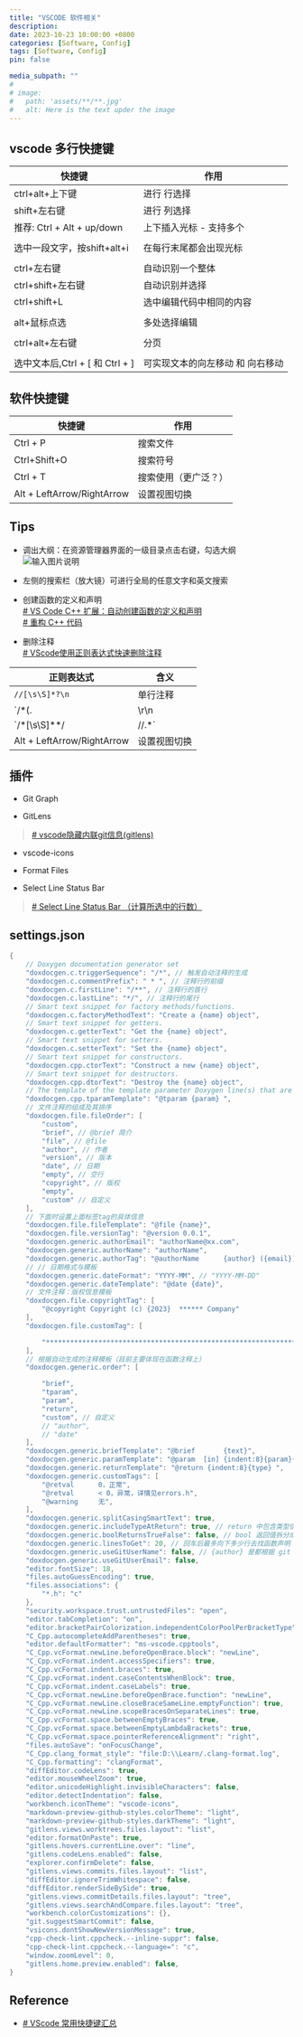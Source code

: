 ```yaml
---
title: "VSCODE 软件相关"
description: 
date: 2023-10-23 10:00:00 +0800
categories: [Software, Config]
tags: [Software, Config]
pin: false

media_subpath: ""
#
# image:
#   path: 'assets/**/**.jpg'
#   alt: Here is the text upder the image
---
```


## vscode 多行快捷键

| 快捷键 | 作用 |
|-- |--|
| ctrl+alt+上下键 | 进行 行选择  |
| shift+左右键 | 进行 列选择  |
| 推荐: Ctrl + Alt + up/down | 上下插入光标 - 支持多个 |
|  |  |
| 选中一段文字，按shift+alt+i | 在每行末尾都会出现光标 |
|  |  |
| ctrl+左右键 | 自动识别一个整体 |
| ctrl+shift+左右键 | 自动识别并选择 |
| ctrl+shift+L | 选中编辑代码中相同的内容 |
|  |  |
| alt+鼠标点选 | 多处选择编辑 |
|  |  |
| ctrl+alt+左右键 | 分页 |
|  |  |
| 选中文本后,Ctrl + [ 和 Ctrl + ] | 可实现文本的向左移动 和 向右移动 |


## 软件快捷键

| 快捷键 | 作用 |
|-- |--|
| Ctrl + P | 搜索文件  |
| Ctrl+Shift+O | 搜索符号 |
| Ctrl + T | 搜索使用（更广泛？） |
| Alt + LeftArrow/RightArrow| 设置视图切换  |

## Tips
- 调出大纲：在资源管理器界面的一级目录点击右键，勾选大纲  
![输入图片说明](/imgs/software-vscode/2023-11-09/p4369nFIPeXqhCwk.png)

- 左侧的搜索栏（放大镜）可进行全局的任意文字和英文搜索

- 创建函数的定义和声明  
[# VS Code C++ 扩展：自动创建函数的定义和声明](https://www.topomel.com/archives/5101.html)  
[# 重构 C++ 代码](https://vscode.js.cn/docs/cpp/cpp-refactoring)  

- 删除注释  
[# VScode使用正则表达式快速删除注释](https://blog.csdn.net/yjjjjz/article/details/89521414)

| 正则表达式 | 含义 |
|-- |--|
| `//[\s\S]*?\n` | 单行注释  |
| `/\*(.|\r\n|\n)*?\*/` | 块注释（多行注释）|
| `\/\*[\s\S]*\*\/|\/\/.*` | 所有注释 |
| Alt + LeftArrow/RightArrow| 设置视图切换 |


## 插件
- Git Graph

- GitLens
>[# vscode隐藏内联git信息(gitlens)](https://blog.csdn.net/braised_fish/article/details/126364531) 

- vscode-icons

- Format Files

- Select Line Status Bar
>[# Select Line Status Bar （计算所选中的行数）](https://marketplace.visualstudio.com/items?itemName=tomoki1207.selectline-statusbar)

## settings.json
```c
{
    // Doxygen documentation generator set
    "doxdocgen.c.triggerSequence": "/*", // 触发自动注释的生成
    "doxdocgen.c.commentPrefix": " * ", // 注释行的前缀
    "doxdocgen.c.firstLine": "/**", // 注释行的首行
    "doxdocgen.c.lastLine": "*/", // 注释行的尾行
    // Smart text snippet for factory methods/functions.
    "doxdocgen.c.factoryMethodText": "Create a {name} object",
    // Smart text snippet for getters.
    "doxdocgen.c.getterText": "Get the {name} object",
    // Smart text snippet for setters.
    "doxdocgen.c.setterText": "Set the {name} object",
    // Smart text snippet for constructors.
    "doxdocgen.cpp.ctorText": "Construct a new {name} object",
    // Smart text snippet for destructors.
    "doxdocgen.cpp.dtorText": "Destroy the {name} object",
    // The template of the template parameter Doxygen line(s) that are generated. If empty it won't get generated at all.
    "doxdocgen.cpp.tparamTemplate": "@tparam {param} ",
    // 文件注释的组成及其排序
    "doxdocgen.file.fileOrder": [
        "custom",
        "brief", // @brief 简介
        "file", // @file
        "author", // 作者
        "version", // 版本
        "date", // 日期
        "empty", // 空行
        "copyright", // 版权
        "empty",
        "custom" // 自定义
    ],
    // 下面时设置上面标签tag的具体信息
    "doxdocgen.file.fileTemplate": "@file {name}",
    "doxdocgen.file.versionTag": "@version 0.0.1",
    "doxdocgen.generic.authorEmail": "authorName@xx.com",
    "doxdocgen.generic.authorName": "authorName",
    "doxdocgen.generic.authorTag": "@authorName      {author} ({email})",
    // // 日期格式与模板
    "doxdocgen.generic.dateFormat": "YYYY-MM", // "YYYY-MM-DD"
    "doxdocgen.generic.dateTemplate": "@date {date}",
    // 文件注释：版权信息模板
    "doxdocgen.file.copyrightTag": [
        "@copyright Copyright (c) {2023}  ****** Company"
    ],
    "doxdocgen.file.customTag": [

        "************************************************************************",
    ],
    // 根据自动生成的注释模板（目前主要体现在函数注释上）
    "doxdocgen.generic.order": [

        "brief",
        "tparam",
        "param",
        "return",
        "custom", // 自定义
        // "author",
        // "date"
    ],
    "doxdocgen.generic.briefTemplate": "@brief       {text}",
    "doxdocgen.generic.paramTemplate": "@param  [in] {indent:8}{param}{indent:8}",
    "doxdocgen.generic.returnTemplate": "@return {indent:8}{type} ",
    "doxdocgen.generic.customTags": [
        "@retval      0，正常",
        "@retval      < 0，异常，详情见errors.h",
        "@warning     无",
    ],
    "doxdocgen.generic.splitCasingSmartText": true,
    "doxdocgen.generic.includeTypeAtReturn": true, // return 中包含类型信息
    "doxdocgen.generic.boolReturnsTrueFalse": false, // bool 返回值拆分成 true 和 false 两种情况
    "doxdocgen.generic.linesToGet": 20, // 回车后最多向下多少行去找函数声明
    "doxdocgen.generic.useGitUserName": false, // {author} 是都根据 git config --get user.name 替换
    "doxdocgen.generic.useGitUserEmail": false,
    "editor.fontSize": 18,
    "files.autoGuessEncoding": true,
    "files.associations": {
        "*.h": "c"
    },
    "security.workspace.trust.untrustedFiles": "open",
    "editor.tabCompletion": "on",
    "editor.bracketPairColorization.independentColorPoolPerBracketType": true,
    "C_Cpp.autocompleteAddParentheses": true,
    "editor.defaultFormatter": "ms-vscode.cpptools",
    "C_Cpp.vcFormat.newLine.beforeOpenBrace.block": "newLine",
    "C_Cpp.vcFormat.indent.accessSpecifiers": true,
    "C_Cpp.vcFormat.indent.braces": true,
    "C_Cpp.vcFormat.indent.caseContentsWhenBlock": true,
    "C_Cpp.vcFormat.indent.caseLabels": true,
    "C_Cpp.vcFormat.newLine.beforeOpenBrace.function": "newLine",
    "C_Cpp.vcFormat.newLine.closeBraceSameLine.emptyFunction": true,
    "C_Cpp.vcFormat.newLine.scopeBracesOnSeparateLines": true,
    "C_Cpp.vcFormat.space.betweenEmptyBraces": true,
    "C_Cpp.vcFormat.space.betweenEmptyLambdaBrackets": true,
    "C_Cpp.vcFormat.space.pointerReferenceAlignment": "right",
    "files.autoSave": "onFocusChange",
    "C_Cpp.clang_format_style": "file:D:\\Learn/.clang-format.log",
    "C_Cpp.formatting": "clangFormat",
    "diffEditor.codeLens": true,
    "editor.mouseWheelZoom": true,
    "editor.unicodeHighlight.invisibleCharacters": false,
    "editor.detectIndentation": false,
    "workbench.iconTheme": "vscode-icons",
    "markdown-preview-github-styles.colorTheme": "light",
    "markdown-preview-github-styles.darkTheme": "light",
    "gitlens.views.worktrees.files.layout": "list",
    "editor.formatOnPaste": true,
    "gitlens.hovers.currentLine.over": "line",
    "gitlens.codeLens.enabled": false,
    "explorer.confirmDelete": false,
    "gitlens.views.commits.files.layout": "list",
    "diffEditor.ignoreTrimWhitespace": false,
    "diffEditor.renderSideBySide": true,
    "gitlens.views.commitDetails.files.layout": "tree",
    "gitlens.views.searchAndCompare.files.layout": "tree",
    "workbench.colorCustomizations": {},
    "git.suggestSmartCommit": false,
    "vsicons.dontShowNewVersionMessage": true,
    "cpp-check-lint.cppcheck.--inline-suppr": false,
    "cpp-check-lint.cppcheck.--language=": "c",
    "window.zoomLevel": 0,
    "gitlens.home.preview.enabled": false,
}
```

## Reference
- [# VScode 常用快捷键汇总](https://learnku.com/articles/34744)
